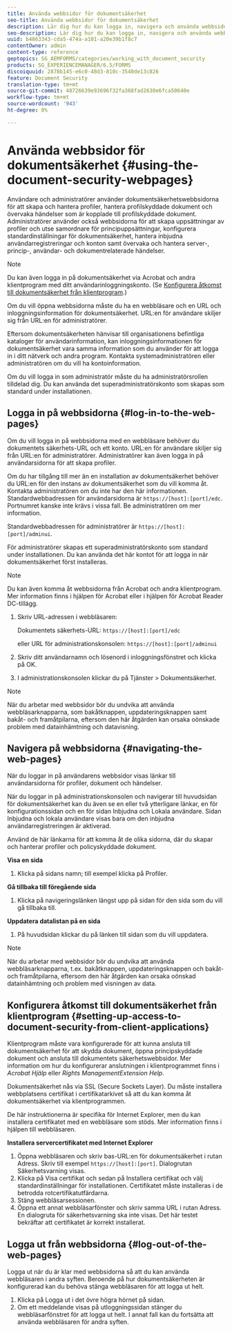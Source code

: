```yaml
---
title: Använda webbsidor för dokumentsäkerhet
seo-title: Använda webbsidor för dokumentsäkerhet
description: Lär dig hur du kan logga in, navigera och använda webbsidorna för dokumentsäkerhet.
seo-description: Lär dig hur du kan logga in, navigera och använda webbsidorna för dokumentsäkerhet.
uuid: b4863343-cda5-474a-a101-a20e39b1f8c7
contentOwner: admin
content-type: reference
geptopics: SG_AEMFORMS/categories/working_with_document_security
products: SG_EXPERIENCEMANAGER/6.5/FORMS
discoiquuid: 2878b145-e6c0-48d3-810c-3540de13c826
feature: Document Security
translation-type: tm+mt
source-git-commit: 48726639e93696f32fa368fad2630e6fca50640e
workflow-type: tm+mt
source-wordcount: '943'
ht-degree: 0%

---
```



# Använda webbsidor för dokumentsäkerhet {#using-the-document-security-webpages}

Användare och administratörer använder dokumentsäkerhetswebbsidorna för att skapa och hantera profiler, hantera profilskyddade dokument och övervaka händelser som är kopplade till profilskyddade dokument. Administratörer använder också webbsidorna för att skapa uppsättningar av profiler och utse samordnare för principuppsättningar, konfigurera standardinställningar för dokumentsäkerhet, hantera inbjudna användarregistreringar och konton samt övervaka och hantera server-, princip-, användar- och dokumentrelaterade händelser.

>[!NOTE]
>
>Du kan även logga in på dokumentsäkerhet via Acrobat och andra klientprogram med ditt användarinloggningskonto. (Se [Konfigurera åtkomst till dokumentsäkerhet från klientprogram](using-document-security-web-pages.md#setting-up-access-to-document-security-from-client-applications).)

Om du vill öppna webbsidorna måste du ha en webbläsare och en URL och inloggningsinformation för dokumentsäkerhet. URL:en för användare skiljer sig från URL:en för administratörer.

Eftersom dokumentsäkerheten hänvisar till organisationens befintliga kataloger för användarinformation, kan inloggningsinformationen för dokumentsäkerhet vara samma information som du använder för att logga in i ditt nätverk och andra program. Kontakta systemadministratören eller administratören om du vill ha kontoinformation.

Om du vill logga in som administratör måste du ha administratörsrollen tilldelad dig. Du kan använda det superadministratörskonto som skapas som standard under installationen.

## Logga in på webbsidorna {#log-in-to-the-web-pages}

Om du vill logga in på webbsidorna med en webbläsare behöver du dokumentets säkerhets-URL och ett konto. URL:en för användare skiljer sig från URL:en för administratörer. Administratörer kan även logga in på användarsidorna för att skapa profiler.

Om du har tillgång till mer än en installation av dokumentsäkerhet behöver du URL:en för den instans av dokumentsäkerhet som du vill komma åt. Kontakta administratören om du inte har den här informationen. Standardwebbadressen för användarsidorna är `https://[host]:[port]/edc`. Portnumret kanske inte krävs i vissa fall. Be administratören om mer information.

Standardwebbadressen för administratörer är `https://[host]:[port]/adminui`.

För administratörer skapas ett superadministratörskonto som standard under installationen. Du kan använda det här kontot för att logga in när dokumentsäkerhet först installeras.

>[!NOTE]
>
>Du kan även komma åt webbsidorna från Acrobat och andra klientprogram. Mer information finns i hjälpen för Acrobat eller i hjälpen för Acrobat Reader DC-tillägg.

1. Skriv URL-adressen i webbläsaren:

   Dokumentets säkerhets-URL: `https://[host]:[port]/edc`

   eller URL för administrationskonsolen: `https://[host]:[port]/adminui`

1. Skriv ditt användarnamn och lösenord i inloggningsfönstret och klicka på OK.
1. I administrationskonsolen klickar du på Tjänster > Dokumentsäkerhet.

>[!NOTE]
>
>När du arbetar med webbsidor bör du undvika att använda webbläsarknapparna, som bakåtknappen, uppdateringsknappen samt bakåt- och framåtpilarna, eftersom den här åtgärden kan orsaka oönskade problem med datainhämtning och datavisning.

## Navigera på webbsidorna {#navigating-the-web-pages}

När du loggar in på användarens webbsidor visas länkar till användarsidorna för profiler, dokument och händelser.

När du loggar in på administrationskonsolen och navigerar till huvudsidan för dokumentsäkerhet kan du även se en eller två ytterligare länkar, en för konfigurationssidan och en för sidan Inbjudna och Lokala användare. Sidan Inbjudna och lokala användare visas bara om den inbjudna användarregistreringen är aktiverad.

Använd de här länkarna för att komma åt de olika sidorna, där du skapar och hanterar profiler och policyskyddade dokument.

**Visa en sida**

1. Klicka på sidans namn; till exempel klicka på Profiler.

**Gå tillbaka till föregående sida**

1. Klicka på navigeringslänken längst upp på sidan för den sida som du vill gå tillbaka till.

**Uppdatera datalistan på en sida**

1. På huvudsidan klickar du på länken till sidan som du vill uppdatera.

>[!NOTE]
>
>När du arbetar med webbsidor bör du undvika att använda webbläsarknapparna, t.ex. bakåtknappen, uppdateringsknappen och bakåt- och framåtpilarna, eftersom den här åtgärden kan orsaka oönskad datainhämtning och problem med visningen av data.

## Konfigurera åtkomst till dokumentsäkerhet från klientprogram {#setting-up-access-to-document-security-from-client-applications}

Klientprogram måste vara konfigurerade för att kunna ansluta till dokumentsäkerhet för att skydda dokument, öppna principskyddade dokument och ansluta till dokumentets säkerhetswebbsidor. Mer information om hur du konfigurerar anslutningen i klientprogrammet finns i *Acrobat Hjälp* eller *Rights ManagementExtension Help*.

Dokumentsäkerhet nås via SSL (Secure Sockets Layer). Du måste installera webbplatsens certifikat i certifikatarkivet så att du kan komma åt dokumentsäkerhet via klientprogrammen.

<!-- Fix broken link See Configuring SSL for information on SSL.-->

De här instruktionerna är specifika för Internet Explorer, men du kan installera certifikatet med en webbläsare som stöds. Mer information finns i hjälpen till webbläsaren.

**Installera servercertifikatet med Internet Explorer**

1. Öppna webbläsaren och skriv bas-URL:en för dokumentsäkerhet i rutan Adress. Skriv till exempel `https://[host]:[port]`. Dialogrutan Säkerhetsvarning visas.
1. Klicka på Visa certifikat och sedan på Installera certifikat och välj standardinställningar för installationen. Certifikatet måste installeras i de betrodda rotcertifikatutfärdarna.
1. Stäng webbläsarsessionen.
1. Öppna ett annat webbläsarfönster och skriv samma URL i rutan Adress. En dialogruta för säkerhetsvarning ska inte visas. Det här testet bekräftar att certifikatet är korrekt installerat.

## Logga ut från webbsidorna {#log-out-of-the-web-pages}

Logga ut när du är klar med webbsidorna så att du kan använda webbläsaren i andra syften. Beroende på hur dokumentsäkerheten är konfigurerad kan du behöva stänga webbläsaren för att logga ut helt.

1. Klicka på Logga ut i det övre högra hörnet på sidan.
1. Om ett meddelande visas på utloggningssidan stänger du webbläsarfönstret för att logga ut helt. I annat fall kan du fortsätta att använda webbläsaren för andra syften.

